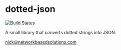 # dotted-json
[![Build Status](https://travis-ci.com/NBS-LLC/dotted-json.svg?branch=master)](https://travis-ci.com/NBS-LLC/dotted-json)

A small library that converts dotted strings into JSON.

nick@networkbasedsolutions.com


